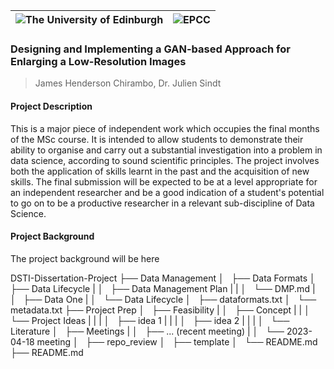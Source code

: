 | ![The University of Edinburgh][crest_rb] | ![EPCC][logo_epcc] |
|------------------------------------------|-------------------:|

### Designing and Implementing a GAN-based Approach for Enlarging a Low-Resolution Images
> James Henderson Chirambo, Dr. Julien Sindt

#### Project Description
This is a major piece of independent work which occupies the final months of the MSc course. 
It is intended to allow students to demonstrate their ability to organise and carry out a substantial investigation into a problem in data science, according to sound scientific principles. 
The project involves both the application of skills learnt in the past and the acquisition of new skills. 
The final submission will be expected to be at a level appropriate for an independent researcher and be a good indication of a student's potential to go on to be a productive researcher in a relevant sub-discipline of Data Science.
#### Project Background
The project background will be here

DSTI-Dissertation-Project
├── Data Management
│   ├── Data Formats
│   ├── Data Lifecycle
|   │   ├── Data Management Plan
|   |   │   └── DMP.md
|   │   ├── Data One
|   │   └── Data Lifecycle
│   ├── dataformats.txt
│   └── metadata.txt
├── Project Prep
│   ├── Feasibility
|   │   ├── Concept
|   |   │   └── Project Ideas
|   |   |   │   ├── idea 1
|   |   |   │   ├── idea 2
|   |   |   │   └── Literature
│   ├── Meetings
|   │   ├── ... (recent meeting)
|   │   └── 2023-04-18 meeting
│   ├── repo_review
│   ├── template
│   └── README.md
├── README.md


[crest_rb]: https://github.com/JamesChirambo/DSTI-Dissertation-Project/blob/040ecace7ec0b814ebf93641fddcc436507d809a/Project%20Prep/template/crest_rb.jpg "The University of Edinburgh"

[logo_epcc]: https://github.com/JamesChirambo/DSTI-Dissertation-Project/blob/9841cab0f9c365edb47c16bd5ef8cc5491a34e2d/Project%20Prep/template/225px-Epcc_logo.jpg
